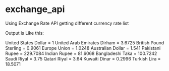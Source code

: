 # exchange_api
Using Exchange Rate API getting  different  currency rate list


Output is Like this:

United States Dollar = 1
United Arab Emirates Dirham = 3.6725
British Pound Sterling = 0.9061
Europe Union = 1.0248
Australian Dollar = 1.541
Pakistani Rupee = 229.7084
Indian Rupee = 81.6068
Bangladeshi Taka = 100.7242
Saudi Riyal = 3.75
Qatari Riyal = 3.64
Kuwaiti Dinar = 0.2996
Turkish Lira = 18.5071
